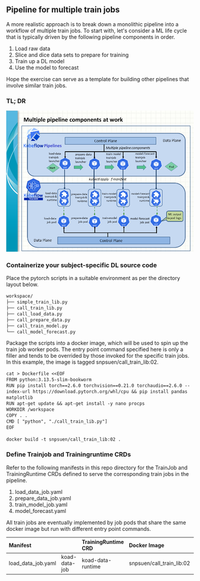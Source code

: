 ## Pipeline for multiple train jobs

A more realistic approach is to break down a monolithic pipeline into a workflow of multiple train jobs. To start with, let's consider a ML life cycle that is typically driven by the following pipeline components in order.
1. Load raw data
2. Slice and dice data sets to prepare for training
3. Train up a DL model
4. Use the model to forecast

Hope the exercise can serve as a template for building other pipelines that involve similar train jobs. 

### TL; DR

![Multiple_pipeline_coomponents](multiple_pipeline_components.png)

### Containerize your subject-specific DL source code

Place the pytorch scripts in a suitable environment as per the directory layout below.
```
workspace/
├── simple_train_lib.py
├── call_train_lib.py
├── call_load_data.py
├── call_prepare_data.py
├── call_train_model.py
└── call_model_forecast.py
```

Package the scripts into a docker image, which will be used to spin up the train job worker pods. The entry point command specified here is only a filler and tends to be overrided by those invoked for the specific train jobs. In this example, the image is tagged snpsuen/call_train_lib:02.
```
cat > Dockerfile <<EOF
FROM python:3.13.5-slim-bookworm
RUN pip install torch==2.6.0 torchvision==0.21.0 torchaudio==2.6.0 --index-url https://download.pytorch.org/whl/cpu && pip install pandas matplotlib
RUN apt-get update && apt-get install -y nano procps
WORKDIR /workspace
COPY . .
CMD [ "python", "./call_train_lib.py"]
EOF

docker build -t snpsuen/call_train_lib:02 .
```

### Define Trainjob and Trainingruntime CRDs

Refer to the following manifests in this repo directory for the TrainJob and TrainingRuntime CRDs defined to serve the corresponding train jobs in the pipeline.
1. load_data_job.yaml
2. prepare_data_job.yaml
3. train_model_job.yaml
4. model_forecast.yaml

All train jobs are eventually implemented by job pods that share the same docker image but run with different entry point commands.

<table>
	<thead>
		<tr>
			<th scope="col" align="left">Manifest</th>
			<th scope="col" align="left"TrainJob CRD</th>
			<th scope="col" align="left">TrainingRuntime CRD</th>
			<th scope="col" align="left">Docker Image</th>
      <th scope="col" align="left">Job pod</th>
			<th scope="col" align="left">Entry Point Command</th>
		</tr>
	</thead>
	<tbody>
		<tr>
			<td align="left">load_data_job.yaml</td>
			<td align="left">koad-data-job</td>
			<td align="left">koad-data-runtime</td>
			<td align="left">snpsuen/call_train_lib:02</td>
      <td align="left">load-data-pod</td>
			<td align="left">python ./call_load_data.py</td>			
		</tr>
	</tbody>
</table>



